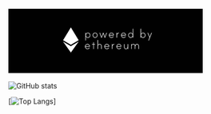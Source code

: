 ![alt text](https://github.com/Xela101/Xela101/blob/main/eth.png?raw=true)

![GitHub stats](https://github-readme-stats.vercel.app/api?username=xela101&hide=contribs&show_icons=true&theme=tokyonight&count_private=true)

[![Top Langs](https://github-readme-stats.vercel.app/api/top-langs/?username=xela101&layout=compact)]

